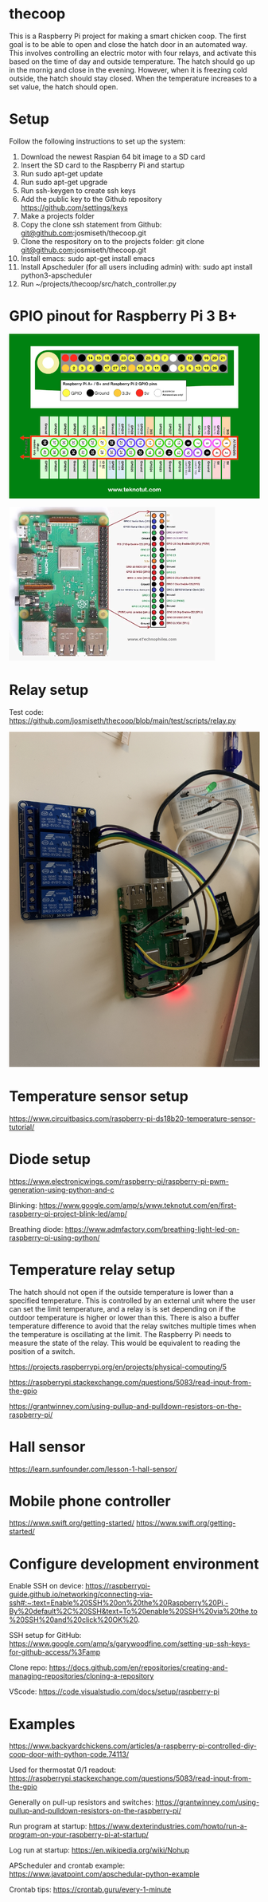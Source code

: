 # thecoop

This is a Raspberry Pi project for making a smart chicken coop. The first goal is to be able to open and close the hatch door in an automated way. This involves controlling an electric motor with four relays, and activate this based on the time of day and outside temperature. The hatch should go up in the mornig and close in the evening. However, when it is freezing cold outside, the hatch should stay closed. When the temperature increases to a set value, the hatch should open.

# Setup
Follow the following instructions to set up the system:
1. Download the newest Raspian 64 bit image to a SD card
1. Insert the SD card to the Raspberry Pi and startup
1. Run sudo apt-get update
1. Run sudo apt-get upgrade
1. Run ssh-keygen to create ssh keys
1. Add the public key to the Github repository https://github.com/settings/keys
1. Make a projects folder
1. Copy the clone ssh statement from Github: git@github.com:josmiseth/thecoop.git
1. Clone the respository on to the projects folder: git clone git@github.com:josmiseth/thecoop.git
1. Install emacs: sudo apt-get install emacs
1. Install Apscheduler (for all users including admin) with: sudo apt install python3-apscheduler
1. Run ~/projects/thecoop/src/hatch_controller.py

# GPIO pinout for Raspberry Pi 3 B+

![GPIO pinout](https://github.com/josmiseth/thecoop/blob/main/img/raspberry_pi_3b%2B_pins_2.jpeg "GPIO pinout")

![GPIO pinout](https://github.com/josmiseth/thecoop/blob/main/img/raspberry_pi_3b%2B_pins.jpeg "GPIO pinout")


# Relay setup

Test code: https://github.com/josmiseth/thecoop/blob/main/test/scripts/relay.py

![Setup for relay](https://github.com/josmiseth/thecoop/blob/main/img/relay_wiring_complete.jpeg "Relay wiring overview")


# Temperature sensor setup

https://www.circuitbasics.com/raspberry-pi-ds18b20-temperature-sensor-tutorial/

# Diode setup

https://www.electronicwings.com/raspberry-pi/raspberry-pi-pwm-generation-using-python-and-c

Blinking: https://www.google.com/amp/s/www.teknotut.com/en/first-raspberry-pi-project-blink-led/amp/

Breathing diode: https://www.admfactory.com/breathing-light-led-on-raspberry-pi-using-python/

# Temperature relay setup

The hatch should not open if the outside temperature is lower than a specified temperature. This is controlled by an external unit where the user can set the limit temperature, and a relay is is set depending on if the outdoor temperature is higher or lower than this. There is also a buffer temperature difference to avoid that the relay switches multiple times when the temperature is oscillating at the limit. The Raspberry Pi needs to measure the state of the relay. This would be equivalent to reading the position of a switch.

https://projects.raspberrypi.org/en/projects/physical-computing/5

https://raspberrypi.stackexchange.com/questions/5083/read-input-from-the-gpio

https://grantwinney.com/using-pullup-and-pulldown-resistors-on-the-raspberry-pi/
        

# Hall sensor

https://learn.sunfounder.com/lesson-1-hall-sensor/


# Mobile phone controller  

https://www.swift.org/getting-started/ https://www.swift.org/getting-started/


# Configure development environment 

Enable SSH on device: https://raspberrypi-guide.github.io/networking/connecting-via-ssh#:~:text=Enable%20SSH%20on%20the%20Raspberry%20Pi,-By%20default%2C%20SSH&text=To%20enable%20SSH%20via%20the,to%20SSH%20and%20click%20OK%20.

SSH setup for GitHub: https://www.google.com/amp/s/garywoodfine.com/setting-up-ssh-keys-for-github-access/%3Famp

Clone repo: https://docs.github.com/en/repositories/creating-and-managing-repositories/cloning-a-repository

VScode: https://code.visualstudio.com/docs/setup/raspberry-pi


# Examples 

https://www.backyardchickens.com/articles/a-raspberry-pi-controlled-diy-coop-door-with-python-code.74113/

Used for thermostat 0/1 readout:
https://raspberrypi.stackexchange.com/questions/5083/read-input-from-the-gpio

Generally on pull-up resistors and switches:
https://grantwinney.com/using-pullup-and-pulldown-resistors-on-the-raspberry-pi/

Run program at startup:
https://www.dexterindustries.com/howto/run-a-program-on-your-raspberry-pi-at-startup/

Log run at startup:
https://en.wikipedia.org/wiki/Nohup

APScheduler and crontab example:
https://www.javatpoint.com/apschedular-python-example

Crontab tips:
https://crontab.guru/every-1-minute

